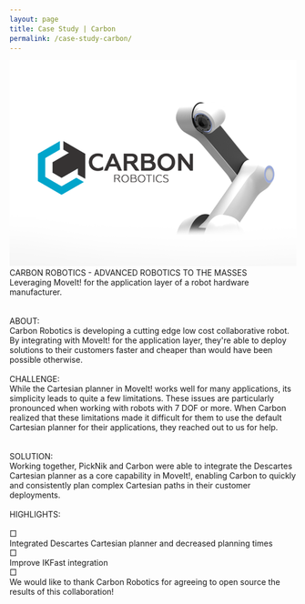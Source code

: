 ```yaml
---
layout: page
title: Case Study | Carbon
permalink: /case-study-carbon/
---
```


<div class="projects">
    <div class="recRow">
        <div class="recColL">
            <div class="recPad">
                <img class="pHolder" src="../images/carbon-cs.png">
                <div class="pTitle">CARBON ROBOTICS -​ ​ADVANCED ROBOTICS TO THE MASSES</div>
                <div class="pText">
                    <div class="ital">Leveraging MoveIt! for the application layer of a robot hardware manufacturer.</div>
                    <br><br>
                    <div class="pTitle2">ABOUT:</div> Carbon Robotics is developing a cutting edge low cost collaborative robot. By integrating with MoveIt! for the application layer, they're able to deploy solutions to their customers faster and cheaper than would have been possible otherwise.
                    <br><br>
                    <div class="pTitle2">CHALLENGE:</div> While the Cartesian planner in MoveIt! works well for many applications, its simplicity leads to quite a few limitations. These issues are particularly pronounced when working with robots with 7 DOF or more. When Carbon realized that these limitations made it difficult for them to use the default Cartesian planner for their applications, they reached out to us for help.<br><br><br>
                    <div class="pTitle2">SOLUTION:</div> Working together, PickNik and Carbon were able to integrate the Descartes Cartesian planner as a core capability in MoveIt!, enabling Carbon to quickly and consistently plan complex Cartesian paths in their customer deployments.<br><br>
                    <div class="pTitle2">HIGHLIGHTS:</div><br>
                    <div class="bullet">&#9633;</div> Integrated Descartes Cartesian planner and decreased planning times<br>
                    <div class="bullet">&#9633;</div> Improve IKFast integration<br>
                    <div class="bullet">&#9633;</div> We would like to thank Carbon Robotics for agreeing to open source the results of this collaboration!<br>
                <br><br>
            </div>
        </div>
    </div>
</div>
